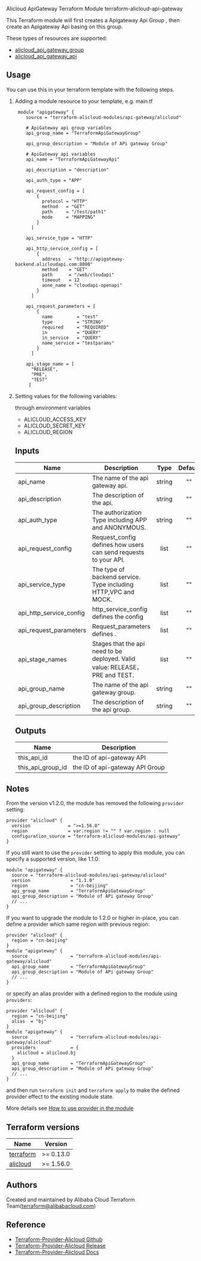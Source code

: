 Alicloud ApiGateway Terraform Module
terraform-alicloud-api-gateway


This Terraform module will first creates a Apigateway Api Group , then create an Apigateway Api basing on this group.

These types of resources are supported:

* [alicloud_api_gateway_group](https://www.terraform.io/docs/providers/alicloud/r/api_gateway_group.html)
* [alicloud_api_gateway_api](https://www.terraform.io/docs/providers/alicloud/r/api_gateway_api.html)

Usage
-----
You can use this in your terraform template with the following steps.

1. Adding a module resource to your template, e.g. main.tf

        module "apigateway" {
           source = "terraform-alicloud-modules/api-gateway/alicloud"

           # ApiGateway api group variables
           api_group_name = "TerraformApiGatewayGroup"

           api_group_description = "Module of APi gateway Group"

           # ApiGateway api variables
           api_name = "TerraformApiGatewayApi"

           api_description = "description"

           api_auth_type = "APP"

           api_request_config = [
               {
                 protocol = "HTTP"
                 method   = "GET"
                 path     = "/test/path1"
                 mode     = "MAPPING"
               }
             ]

           api_service_type = "HTTP"

           api_http_service_config = [
               {
                 address   = "http://apigateway-backend.alicloudapi.com:8080"
                 method    = "GET"
                 path      = "/web/cloudapi"
                 timeout   = 12
                 aone_name = "cloudapi-openapi"
               }
             ]

           api_request_parameters = [
               {
                 name         = "test"
                 type         = "STRING"
                 required     = "REQUIRED"
                 in           = "QUERY"
                 in_service   = "QUERY"
                 name_service = "testparams"
               }
             ]

           api_stage_name = [
             "RELEASE",
             "PRE",
             "TEST"
            ]

2. Setting values for the following variables:

    through environment variables

    - ALICLOUD_ACCESS_KEY
    - ALICLOUD_SECRET_KEY
    - ALICLOUD_REGION

    ## Inputs

    | Name | Description | Type | Default | Required |
    |------|-------------|:----:|:-----:|:-----:|
    |api_name          |  The name of the api gateway api.   |   string  |    ""   |    yes       |
    |api_description          |  The description of the api.    |   string  |    ""   |    no       |
    |api_auth_type          |  The authorization Type including APP and ANONYMOUS.  |   string  |   "" |    yes       |
    |api_request_config    |  Request_config defines how users can send requests to your API.   |   list  |   ""  |    yes       |
    |api_service_type               |  The type of backend service. Type including HTTP,VPC and MOCK.   |   list  |    ""   |    yes       |
    |api_http_service_config               |  http_service_config defines the config    |   list  |    ""   |    yes       |
    |api_request_parameters               |  Request_parameters defines .   |   list  |    ""   |    no       |
    |api_stage_names               |  Stages that the api need to be deployed. Valid value: RELEASE，PRE and TEST.   |   list  |    ""   |    no       |
    |api_group_name          |  The name of the api gateway group.   |   string  |    ""   |    yes       |
    |api_group_description          |  The description of the api group.    |   string  |    ""   |    no       |

    ## Outputs

    | Name | Description |
    |------|-------------|
    | this_api_id    |     the ID of api-gateway API        |
    | this_api_group_id    |     the ID of api-gateway API  Group      |

## Notes
From the version v1.2.0, the module has removed the following `provider` setting:

```hcl
provider "alicloud" {
  version              = ">=1.56.0"
  region               = var.region != "" ? var.region : null
  configuration_source = "terraform-alicloud-modules/api-gateway"
}
```

If you still want to use the `provider` setting to apply this module, you can specify a supported version, like 1.1.0:

```hcl
module "apigateway" {
  source = "terraform-alicloud-modules/api-gateway/alicloud"
  version               = "1.1.0"
  region                = "cn-beijing"
  api_group_name        = "TerraformApiGatewayGroup"
  api_group_description = "Module of APi gateway Group"
  // ...
}
```

If you want to upgrade the module to 1.2.0 or higher in-place, you can define a provider which same region with
previous region:

```hcl
provider "alicloud" {
  region = "cn-beijing"
}
module "apigateway" {
  source                = "terraform-alicloud-modules/api-gateway/alicloud"
  api_group_name        = "TerraformApiGatewayGroup"
  api_group_description = "Module of APi gateway Group"
  // ...
}
```
or specify an alias provider with a defined region to the module using `providers`:

```hcl
provider "alicloud" {
  region = "cn-beijing"
  alias  = "bj"
}
module "apigateway" {
  source                = "terraform-alicloud-modules/api-gateway/alicloud"
  providers             = {
    alicloud = alicloud.bj
  }
  api_group_name        = "TerraformApiGatewayGroup"
  api_group_description = "Module of APi gateway Group"
  // ...
}
```

and then run `terraform init` and `terraform apply` to make the defined provider effect to the existing module state.

More details see [How to use provider in the module](https://www.terraform.io/docs/language/modules/develop/providers.html#passing-providers-explicitly)

## Terraform versions

| Name | Version |
|------|---------|
| <a name="requirement_terraform"></a> [terraform](#requirement\_terraform) | >= 0.13.0 |
| <a name="requirement_alicloud"></a> [alicloud](#requirement\_alicloud) | >= 1.56.0 |

Authors
-------
Created and maintained by Alibaba Cloud Terraform Team(terraform@alibabacloud.com)

Reference
---------
* [Terraform-Provider-Alicloud Github](https://github.com/terraform-providers/terraform-provider-alicloud)
* [Terraform-Provider-Alicloud Release](https://releases.hashicorp.com/terraform-provider-alicloud/)
* [Terraform-Provider-Alicloud Docs](https://www.terraform.io/docs/providers/alicloud/index.html)